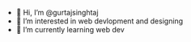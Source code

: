 - 👋 Hi, I’m @gurtajsinghtaj
- 👀 I’m interested in web devlopment and designing
- 🌱 I’m currently learning web dev

<!---
gurtajsinghtaj/gurtajsinghtaj is a ✨ special ✨ repository because its `README.md` (this file) appears on your GitHub profile.
You can click the Preview link to take a look at your changes.
--->
